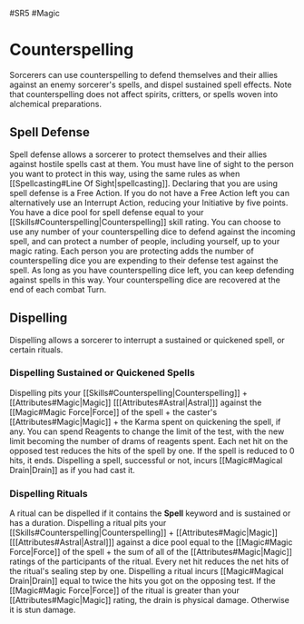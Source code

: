#SR5 #Magic 
# Counterspelling
Sorcerers can use counterspelling to defend themselves and their allies against an enemy sorcerer's spells, and dispel sustained spell effects. Note that counterspelling does not affect spirits, critters, or spells woven into alchemical preparations.
## Spell Defense
Spell defense allows a sorcerer to protect themselves and their allies against hostile spells cast at them. You must have line of sight to the person you want to protect in this way, using the same rules as when [[Spellcasting#Line Of Sight|spellcasting]].
Declaring that you are using spell defense is a Free Action. If you do not have a Free Action left you can alternatively use an Interrupt Action, reducing your Initiative by five points.
You have a dice pool for spell defense equal to your [[Skills#Counterspelling|Counterspelling]] skill rating. You can choose to use any number of your counterspelling dice to defend against the incoming spell, and can protect a number of people, including yourself, up to your magic rating.
Each person you are protecting adds the number of counterspelling dice you are expending to their defense test against the spell. As long as you have counterspelling dice left, you can keep defending against spells in this way.
Your counterspelling dice are recovered at the end of each combat Turn.
## Dispelling
Dispelling allows a sorcerer to interrupt a sustained or quickened spell, or certain rituals.
### Dispelling Sustained or Quickened Spells
Dispelling pits your [[Skills#Counterspelling|Counterspelling]] + [[Attributes#Magic|Magic]] \[[[Attributes#Astral|Astral]]\] against the [[Magic#Magic Force|Force]] of the spell + the caster's [[Attributes#Magic|Magic]] + the Karma spent on quickening the spell, if any.
You can spend Reagents to change the limit of the test, with the new limit becoming the number of drams of reagents spent.
Each net hit on the opposed test reduces the hits of the spell by one. If the spell is reduced to 0 hits, it ends.
Dispelling a spell, successful or not, incurs [[Magic#Magical Drain|Drain]] as if you had cast it.
### Dispelling Rituals
A ritual can be dispelled if it contains the **Spell** keyword and is sustained or has a duration. Dispelling a ritual pits your  [[Skills#Counterspelling|Counterspelling]] + [[Attributes#Magic|Magic]] \[[[Attributes#Astral|Astral]]\] against a dice pool equal to the [[Magic#Magic Force|Force]] of the spell + the sum of all of the [[Attributes#Magic|Magic]] ratings of the participants of the ritual.
Every net hit reduces the net hits of the ritual's sealing step by one. Dispelling a ritual incurs [[Magic#Magical Drain|Drain]] equal to twice the hits you got on the opposing test. If the [[Magic#Magic Force|Force]] of the ritual is greater than your [[Attributes#Magic|Magic]] rating, the drain is physical damage. Otherwise it is stun damage.